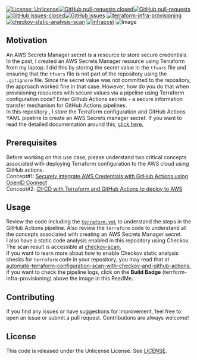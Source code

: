 [![License: Unlicense](https://img.shields.io/badge/license-Unlicense-white.svg)](https://choosealicense.com/licenses/unlicense/)[![GitHub pull-requests closed](https://img.shields.io/github/issues-pr-closed/kunduso/add-aws-secretsmanager-terraform)](https://github.com/kunduso/add-aws-secretsmanager-terraform/pulls?q=is%3Apr+is%3Aclosed)[![GitHub pull-requests](https://img.shields.io/github/issues-pr/kunduso/add-aws-secretsmanager-terraform)](https://GitHub.com/kunduso/add-aws-secretsmanager-terraform/pull/)
[![GitHub issues-closed](https://img.shields.io/github/issues-closed/kunduso/add-aws-secretsmanager-terraform)](https://github.com/kunduso/add-aws-secretsmanager-terraform/issues?q=is%3Aissue+is%3Aclosed)[![GitHub issues](https://img.shields.io/github/issues/kunduso/add-aws-secretsmanager-terraform)](https://GitHub.com/kunduso/add-aws-secretsmanager-terraform/issues/)
[![terraform-infra-provisioning](https://github.com/kunduso/add-aws-secretsmanager-terraform/actions/workflows/terraform.yml/badge.svg?branch=main)](https://github.com/kunduso/add-aws-secretsmanager-terraform/actions/workflows/terraform.yml) [![checkov-static-analysis-scan](https://github.com/kunduso/add-aws-secretsmanager-terraform/actions/workflows/code-scan.yml/badge.svg?branch=main)](https://github.com/kunduso/add-aws-secretsmanager-terraform/actions/workflows/code-scan.yml) [![infracost](https://img.shields.io/endpoint?url=https://dashboard.api.infracost.io/shields/json/06af6e89-01e0-4bb5-bf85-ea19a0d3327a/repos/44494c82-27a6-4cdf-8459-684ac917c087/branch/fd28702f-2533-4949-8bc7-311d320d5265)](https://dashboard.infracost.io/org/skundudev/repos/44494c82-27a6-4cdf-8459-684ac917c087?tab=settings)
![Image](https://skdevops.files.wordpress.com/2023/04/74-image-1.png)
## Motivation
An AWS Secrets Manager secret is a resource to store secure credentials. In the past, I created an AWS Secrets Manager resource using Terraform from my laptop. I did this by storing the secret value in the `tfvars` file and ensuring that the `tfvars` file is not part of the repository using the `.gitignore` file. Since the secret value was not committed to the repository, the approach worked fine in that case. However, how do you do that when provisioning resources with secure values via a pipeline using Terraform configuration code? Enter Github Actions secrets - a secure information transfer mechanism for GitHub Actions pipelines. 
<br />In this repository , I store the Terraform configuration and GitHub Actions YAML pipeline to create an AWS Secrets manager secret. If you want to read the detailed documentation around this, [click here.](https://skundunotes.com/2023/04/16/create-aws-secrets-manager-secret-using-terraform-secure-variables-and-github-actions-secrets/)

## Prerequisites
Before working on this use case, please understand two critical concepts associated with deploying Terraform configuration to the AWS cloud using GitHub actions.
<br />Concept#1: [Securely integrate AWS Credentials with GitHub Actions using OpenID Connect](https://skundunotes.com/2023/02/28/securely-integrate-aws-credentials-with-github-actions-using-openid-connect/)
<br />Concept#2: [CI-CD with Terraform and GitHub Actions to deploy to AWS](https://skundunotes.com/2023/03/07/ci-cd-with-terraform-and-github-actions-to-deploy-to-aws/)
## Usage
Review the code including the [`terraform.yml`](./.github/workflows/terraform.yml) to understand the steps in the GitHub Actions pipeline. Also review the `terraform` code to understand all the concepts associated with creating an AWS Secrets Manager secret.
<br/>I also have a static code analysis enabled in this repository using Checkov. The scan result is accessible at [checkov-scan.](https://github.com/kunduso/add-aws-secretsmanager-terraform/actions/workflows/code-scan.yml)
<br/>If you want to learn more about how to enable Checkov static analysis checks for `terraform` code in your repository, you may read that at [automate-terraform-configuration-scan-with-checkov-and-github-actions.](http://skundunotes.com/2023/04/12/automate-terraform-configuration-scan-with-checkov-and-github-actions/)
<br />If you want to check the pipeline logs, click on the **Build Badge** (terrform-infra-provisioning) above the image in this ReadMe.

<!-- BEGIN_TF_DOCS -->
<!-- END_TF_DOCS -->
## Contributing
If you find any issues or have suggestions for improvement, feel free to open an issue or submit a pull request. Contributions are always welcome!
## License
This code is released under the Unlicense License. See [LICENSE](LICENSE).